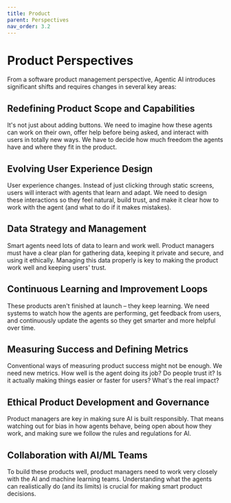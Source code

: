 ```yaml
---
title: Product
parent: Perspectives
nav_order: 3.2
---
```


# Product Perspectives

From a software product management perspective, Agentic AI introduces significant shifts and requires changes in several key areas:

## Redefining Product Scope and Capabilities
It's not just about adding buttons. We need to imagine how these agents can work on their own, offer help before being asked, and interact with users in totally new ways. We have to decide how much freedom the agents have and where they fit in the product.

## Evolving User Experience Design
User experience changes. Instead of just clicking through static screens, users will interact with agents that learn and adapt. We need to design these interactions so they feel natural, build trust, and make it clear how to work with the agent (and what to do if it makes mistakes).

## Data Strategy and Management
Smart agents need lots of data to learn and work well. Product managers must have a clear plan for gathering data, keeping it private and secure, and using it ethically. Managing this data properly is key to making the product work well and keeping users' trust.

## Continuous Learning and Improvement Loops
These products aren't finished at launch – they keep learning. We need systems to watch how the agents are performing, get feedback from users, and continuously update the agents so they get smarter and more helpful over time.

## Measuring Success and Defining Metrics
Conventional ways of measuring product success might not be enough. We need new metrics. How well is the agent doing its job? Do people trust it? Is it actually making things easier or faster for users? What's the real impact?

## Ethical Product Development and Governance
Product managers are key in making sure AI is built responsibly. That means watching out for bias in how agents behave, being open about how they work, and making sure we follow the rules and regulations for AI.

## Collaboration with AI/ML Teams
To build these products well, product managers need to work very closely with the AI and machine learning teams. Understanding what the agents can realistically do (and its limits) is crucial for making smart product decisions.